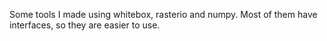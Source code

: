 Some tools I made using whitebox, rasterio and numpy. Most of them have interfaces, so they are easier to use.
